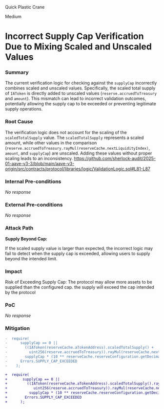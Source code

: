 Quick Plastic Crane

Medium

# Incorrect Supply Cap Verification Due to Mixing Scaled and Unscaled Values

### Summary

The current verification logic for checking against the `supplyCap` incorrectly combines scaled and unscaled values. Specifically, the scaled total supply of `IAToken` is directly added to unscaled values (`reserve.accruedToTreasury` and `amount`). This mismatch can lead to incorrect validation outcomes, potentially allowing the supply cap to be exceeded or preventing legitimate supply operations.



### Root Cause

The verification logic does not account for the scaling of the `scaledTotalSupply` value. The `scaledTotalSupply` represents a scaled amount, while other values in the comparison (`reserve.accruedToTreasury.rayMul(reserveCache.nextLiquidityIndex)`, `amount`, and `supplyCap`) are unscaled. Adding these values without proper scaling leads to an inconsistency.
https://github.com/sherlock-audit/2025-01-aave-v3-3/blob/main/aave-v3-origin/src/contracts/protocol/libraries/logic/ValidationLogic.sol#L81-L87



### Internal Pre-conditions

_No response_

### External Pre-conditions

_No response_

### Attack Path

**Supply Beyond Cap:**

If the scaled supply value is larger than expected, the incorrect logic may fail to detect when the supply cap is exceeded, allowing users to supply beyond the intended limit.

### Impact

Risk of Exceeding Supply Cap: The protocol may allow more assets to be supplied than the configured cap. the supply will exceed the cap intended by the protocol 

### PoC

_No response_

### Mitigation

```diff
-  require(
-      supplyCap == 0 ||
-        ((IAToken(reserveCache.aTokenAddress).scaledTotalSupply() +
-          uint256(reserve.accruedToTreasury)).rayMul(reserveCache.nextLiquidityIndex) + amount) <=
-        supplyCap * (10 ** reserveCache.reserveConfiguration.getDecimals()),
-      Errors.SUPPLY_CAP_EXCEEDED
-    ); 

+  require(
+       supplyCap == 0 ||
+         ((IAToken(reserveCache.aTokenAddress).scaledTotalSupply().rayMul(reserveCache.nextLiquidityIndex) +
+            uint256(reserve.accruedToTreasury)).rayMul(reserveCache.nextLiquidityIndex) + amount) <=
+          supplyCap * (10 ** reserveCache.reserveConfiguration.getDecimals()),
+        Errors.SUPPLY_CAP_EXCEEDED
+      );
```